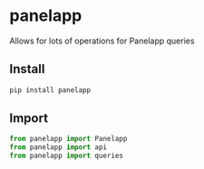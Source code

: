 # panelapp

Allows for lots of operations for Panelapp queries

## Install

``` python
pip install panelapp
```

## Import

``` python
from panelapp import Panelapp
from panelapp import api
from panelapp import queries
```
